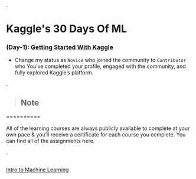 .

# Kaggle's 30 Days Of ML


### (Day-1): [Getting Started With Kaggle](https://www.youtube.com/watch?v=_55G24aghPY&list=LL&index=4&t=527s)


- Change my status as `Novice` who  joined the community to `Contributor` who You’ve completed your profile, engaged with the community, and fully explored Kaggle’s platform.


.


> ## Note 

==========

All of the learning courses are always publicly available to complete at your own pace & you’ll receive a certificate for each course you complete. You can find all of the assignments here.











.




## 


[Intro to Machine Learning](https://www.kaggle.com/learn/intro-to-machine-learning)
